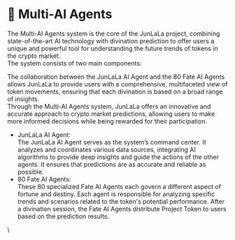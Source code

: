 # 🤖 Multi-AI Agents

The Multi-AI Agents system is the core of the JunLaLa project, combining state-of-the-art AI technology with divination prediction to offer users a unique and powerful tool for understanding the future trends of tokens in the crypto market.\
The system consists of two main components:

The collaboration between the JunLaLa AI Agent and the 80 Fate AI Agents allows JunLaLa to provide users with a comprehensive, multifaceted view of token movements, ensuring that each divination is based on a broad range of insights.\
Through the Multi-AI Agents system, JunLaLa offers an innovative and accurate approach to crypto market predictions, allowing users to make more informed decisions while being rewarded for their participation.

* JunLaLa AI Agent:\
  The JunLaLa AI Agent serves as the system’s command center. It analyzes and coordinates various data sources, integrating AI algorithms to provide deep insights and guide the actions of the other agents. It ensures that predictions are as accurate and reliable as possible.
* 80 Fate AI Agents:\
  These 80 specialized Fate AI Agents each govern a different aspect of fortune and destiny. Each agent is responsible for analyzing specific trends and scenarios related to the token's potential performance. After a divination session, the Fate AI Agents distribute Project Token to users based on the prediction results.

\
